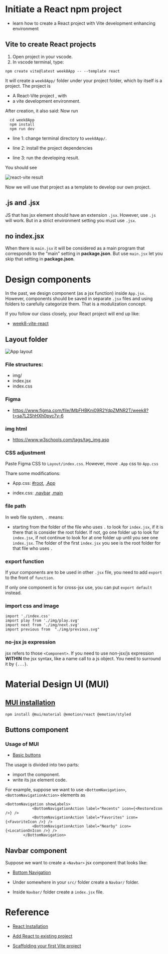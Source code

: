 
# Initiate a React npm project

  * learn how to create a React project with Vite development enhancing environment



## Vite to create React projects 


  1. Open project in your vscode. 
  2. In vscode terminal, type:  
```
npm create vite@latest week8App -- --template react
```

It will create a `week8App/` folder under your project folder, which by itself is a project. The project is

  * A React-Vite project , with
  * a vite development environment.

After creation, it also said: Now run

```
  cd week8App
  npm install
  npm run dev
```

  * line 1: change terminal directory to `week8App/`.

  * line 2: install the project dependencies

  * line 3: run the developing result.

You should see

![react-vite result](images/vite-react.png)

Now we will use that project as a template to develop our own project.


## .js and .jsx

JS that has jsx element should have an extension `.jsx`. However, use `.js` will work. But in a strict environment setting you must use `.jsx`.

## no index.jsx

When there is `main.jsx` it will be considered as a main program that corresponds to the "main" setting in **package.json**. But use `main.jsx` let you skip that setting in **package.json**.

# Design components

In the past, we design component (as a jsx function) inside `App.jsx`. However, components should be saved in separate `.jsx` files and using folders to carefully categorize them. That is a modulization concept. 

If you follow our class closely, your React project will end up like:

  * [week8-vite-react](https://github.com/tpemartin/111-2-multimedia-publication/tree/main/week8-vite-react)


## Layout folder

![App layout](images/App.png)

### File structures:

  * img/
  * index.jsx
  * index.css

### Figma

  * <https://www.figma.com/file/lMbFHBKni09R2YdpZMNR2T/week8?t=sa7L2ShHXh0pyc7y-6>

### img html

  * <https://www.w3schools.com/tags/tag_img.asp>

### CSS adjustment

Paste Figma CSS to `Layout/index.css`. However, move `.App`  css to `App.css`

Thare some modifications:

  * App.css: [#root](https://github.com/tpemartin/111-2-multimedia-publication/blob/2544f956074002e4a61b054bd0da314bfe9e9b28/week8-vite-react/src/App.css#L1), [.App](https://github.com/tpemartin/111-2-multimedia-publication/blob/2544f956074002e4a61b054bd0da314bfe9e9b28/week8-vite-react/src/App.css#L48)

  * index.css: [.navbar](https://github.com/tpemartin/111-2-multimedia-publication/blob/2544f956074002e4a61b054bd0da314bfe9e9b28/week8-vite-react/src/components/Layout/index.css#L23) [.main](https://github.com/tpemartin/111-2-multimedia-publication/blob/68e396d4cf390cf60c9ba173b34bc6be7335ae0f/week8-vite-react/src/components/Layout/index.css#L2) 

### file path

In web file system, `.` means:

  * starting from the folder of the file who uses `.` to look for `index.jsx`, if it is there that is consider the root folder. If not, go one folder up to look for `index.jsx`, if not continue to look for at one folder up until you see one `index.jsx`. The folder of the first `index.jsx` you see is the root folder for that file who uses `.`


### export function

If your components are to be used in other `.jsx` file, you need to add `export` to the front of `function`. 

If only one component is for cross-jsx use, you can put `export default` instead.

### import css and image

```
import './index.css'
import play from './img/play.svg'
import next from './img/next.svg'
import previous from  "./img/previous.svg"
```

### no-jsx js expression

jsx refers to those `<Component>`. If you need to use non-jsx/js expression **WITHIN** the jsx syntax, like a name call to a js object. You need to surround it by `{...}`.


# Material Design UI (MUI)

## [MUI installation](https://mui.com/material-ui/getting-started/installation/)

```
npm install @mui/material @emotion/react @emotion/styled
```

## Buttons component

### Usage of MUI

  * [Basic buttons](https://mui.com/material-ui/react-button/)

The usage is divided into two parts:

  * import the component.
  * write its jsx element code.

For example, suppose we want to use `<BottomNavigation>`, `<BottomNavigationAction>` elements as
```
<BottomNavigation showLabels>
            <BottomNavigationAction label="Recents" icon={<RestoreIcon />} />
            <BottomNavigationAction label="Favorites" icon={<FavoriteIcon />} />
            <BottomNavigationAction label="Nearby" icon={<LocationOnIcon />} />
        </BottomNavigation>

```


## Navbar component

Suppose we want to create a `<Navbar>` jsx component that looks like:

  * [Bottom Navigation](https://mui.com/material-ui/react-bottom-navigation/#bottom-navigation)

  * Under somewhere in your `src/` folder create a `Navbar/` folder.
  * Inside `Navbar/` folder create a `index.jsx` file.

# Reference

  * [React Installation](https://react.dev/learn/installation)

  * [Add React to existing project](https://react.dev/learn/add-react-to-an-existing-project#using-react-for-a-part-of-your-existing-page)
  * [Scaffolding your first Vite project](https://vitejs.dev/guide/#scaffolding-your-first-vite-project)


